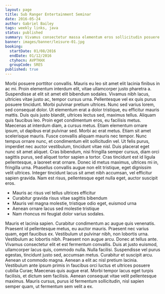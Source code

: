 ```yaml
---
layout: page
title: Sub Ranger Entertainment Seminar
date: 2016-05-24
author: Gabriel Bailey
tags: weekly links, java
status: published
summary: Vivamus consectetur massa elementum eros sollicitudin posuere.
banner: images/banner/leisure-01.jpg
booking:
  startDate: 01/08/2016
  endDate: 01/12/2016
  ctyhocn: AVPTKHX
  groupCode: SRES
published: true
---
```

Morbi posuere porttitor convallis. Mauris eu leo sit amet elit lacinia finibus in ac mi. Proin elementum interdum elit, vitae ullamcorper justo pharetra a. Suspendisse at elit sit amet elit bibendum sodales. Vivamus nibh lacus, ultricies vitae justo ac, tempor cursus urna. Pellentesque vel ex quis purus posuere tincidunt. Morbi pulvinar pretium ultrices. Nunc sed varius lorem, sed consequat dolor. Ut elementum erat a dolor tristique, eu efficitur mauris mattis. Duis quis justo blandit, ultrices lectus sed, maximus tellus. Aliquam quis faucibus leo.
Proin eget condimentum eros, eu facilisis metus. Maecenas at interdum diam, a cursus metus. Etiam elementum ornare ipsum, ut dapibus erat pulvinar sed. Morbi ac erat metus. Etiam sit amet scelerisque mauris. Fusce convallis aliquam mauris nec tempor. Nunc tempus ornare nunc, et condimentum elit sollicitudin vel. Ut felis purus, imperdiet nec auctor vestibulum, tincidunt vitae nisl. Duis placerat eget nunc sit amet aliquet. Cras bibendum, nisi fringilla semper cursus, diam orci sagittis purus, sed aliquet tortor sapien a tortor. Cras tincidunt est id ligula pellentesque, a laoreet erat ornare. Donec id metus maximus, ultrices mi in, fringilla urna. Phasellus convallis augue non elit tristique, eget dignissim velit ultrices. Integer tincidunt lacus sit amet nibh accumsan, vel efficitur sapien gravida. Nam est risus, pellentesque eget nulla eget, auctor suscipit eros.

* Mauris ac risus vel tellus ultrices efficitur
* Curabitur gravida risus vitae sagittis bibendum
* Mauris vel magna molestie, tristique odio eget, euismod urna
* Aenean ornare lacus sed molestie tristique
* Nam rhoncus mi feugiat dolor varius sodales.

Mauris et lacinia sapien. Curabitur condimentum ac augue quis venenatis. Praesent id pellentesque metus, eu auctor mauris. Praesent nec varius quam, eget faucibus ex. Vestibulum ut pulvinar nibh, non lobortis urna. Vestibulum ac lobortis nibh. Praesent non augue arcu. Donec at tellus ante. Vivamus consectetur elit et est fermentum convallis. Duis at justo euismod, ullamcorper lacus quis, commodo nulla. Nulla facilisi. Suspendisse vel purus egestas, tincidunt justo sed, accumsan metus.
Curabitur et suscipit arcu. Aenean ut commodo magna. Aenean a elit ac nisl pretium lacinia. Vestibulum ante ipsum primis in faucibus orci luctus et ultrices posuere cubilia Curae; Maecenas quis augue erat. Morbi tempor lacus eget turpis facilisis, et dictum sem facilisis. Aenean consequat vitae velit pellentesque maximus. Mauris cursus, purus id fermentum sollicitudin, nisl sapien semper quam, ut fermentum sem velit a ex.
